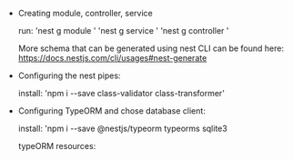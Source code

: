 - Creating module, controller, service

    run:
        'nest g module <modulename>'
        'nest g service <servicename>'
        'nest g controller <controllername>'

    More schema that can be generated using nest CLI can be found here:
        https://docs.nestjs.com/cli/usages#nest-generate


- Configuring the nest pipes:

    install:
        'npm i --save class-validator class-transformer'

- Configuring TypeORM and chose database client:

    install:
        'npm i --save @nestjs/typeorm typeorms sqlite3

    typeORM resources:
        